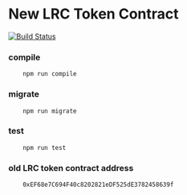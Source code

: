 # New LRC Token Contract  

[![Build Status](https://travis-ci.com/Loopring/new-lrc-token.svg?token=LFU5xhzys581aWFBPai3&branch=master)](https://travis-ci.com/Loopring/new-lrc-token)

### compile
```
    npm run compile
```

### migrate
```
    npm run migrate
```

### test
```
    npm run test
```

### old LRC token contract address  
```
    0xEF68e7C694F40c8202821eDF525dE3782458639f
```    
    
